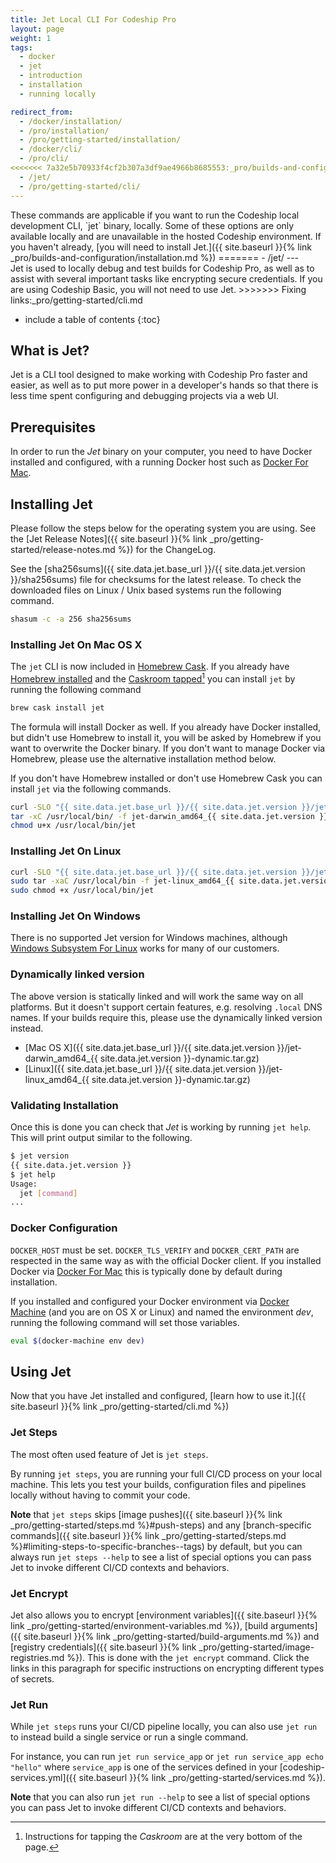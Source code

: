 ```yaml
---
title: Jet Local CLI For Codeship Pro
layout: page
weight: 1
tags:
  - docker
  - jet
  - introduction
  - installation
  - running locally

redirect_from:
  - /docker/installation/
  - /pro/installation/
  - /pro/getting-started/installation/
  - /docker/cli/
  - /pro/cli/
<<<<<<< 7a32e5b70933f4cf2b307a3df9ae4966b8685553:_pro/builds-and-configuration/cli.md
  - /jet/
  - /pro/getting-started/cli/
---
```


<div class="info-block">
These commands are applicable if you want to run the Codeship local development CLI, `jet` binary, locally. Some of these options are only available locally and are unavailable in the hosted Codeship environment. If you haven't already, [you will need to install Jet.]({{ site.baseurl }}{% link _pro/builds-and-configuration/installation.md %})
=======
  - /jet/  
---

<div class="info-block">
Jet is used to locally debug and test builds for Codeship Pro, as well as to assist with several important tasks like encrypting secure credentials. If you are using Codeship Basic, you will not need to use Jet.
>>>>>>> Fixing links:_pro/getting-started/cli.md
</div>

* include a table of contents
{:toc}

## What is Jet?

Jet is a CLI tool designed to make working with Codeship Pro faster and easier, as well as to put more power in a developer's hands so that there is less time spent configuring and debugging projects via a web UI.

## Prerequisites

In order to run the _Jet_ binary on your computer, you need to have Docker installed and configured, with a running Docker host such as [Docker For Mac](https://docs.docker.com/docker-for-mac/).

## Installing Jet

Please follow the steps below for the operating system you are using. See the [Jet Release Notes]({{ site.baseurl }}{% link _pro/getting-started/release-notes.md %}) for the ChangeLog.

See the [sha256sums]({{ site.data.jet.base_url }}/{{ site.data.jet.version }}/sha256sums) file for checksums for the latest release. To check the downloaded files on Linux / Unix based systems run the following command.

```bash
shasum -c -a 256 sha256sums
```

### Installing Jet On Mac OS X

The `jet` CLI is now included in [Homebrew Cask](https://caskroom.github.io/). If you already have [Homebrew installed](http://brew.sh/) and the [Caskroom tapped](https://caskroom.github.io/)[^1] you can install `jet` by running the following command

```bash
brew cask install jet
```

The formula will install Docker as well. If you already have Docker installed, but didn't use Homebrew to install it, you will be asked by Homebrew if you want to overwrite the Docker binary. If you don't want to manage Docker via Homebrew, please use the alternative installation method below.

If you don't have Homebrew installed or don't use Homebrew Cask you can install `jet` via the following commands.

```bash
curl -SLO "{{ site.data.jet.base_url }}/{{ site.data.jet.version }}/jet-darwin_amd64_{{ site.data.jet.version }}.tar.gz"
tar -xC /usr/local/bin/ -f jet-darwin_amd64_{{ site.data.jet.version }}.tar.gz
chmod u+x /usr/local/bin/jet
```

[^1]: Instructions for tapping the _Caskroom_ are at the very bottom of the page.

### Installing Jet On Linux

```bash
curl -SLO "{{ site.data.jet.base_url }}/{{ site.data.jet.version }}/jet-linux_amd64_{{ site.data.jet.version }}.tar.gz"
sudo tar -xaC /usr/local/bin -f jet-linux_amd64_{{ site.data.jet.version }}.tar.gz
sudo chmod +x /usr/local/bin/jet
```

### Installing Jet On Windows

There is no supported Jet version for Windows machines, although [Windows Subsystem For Linux](https://blogs.msdn.microsoft.com/wsl/) works for many of our customers.

### Dynamically linked version

The above version is statically linked and will work the same way on all platforms. But it doesn't support certain features, e.g. resolving `.local` DNS names. If your builds require this, please use the dynamically linked version instead.

* [Mac OS X]({{ site.data.jet.base_url }}/{{ site.data.jet.version }}/jet-darwin_amd64_{{ site.data.jet.version }}-dynamic.tar.gz)
* [Linux]({{ site.data.jet.base_url }}/{{ site.data.jet.version }}/jet-linux_amd64_{{ site.data.jet.version }}-dynamic.tar.gz)

### Validating Installation

Once this is done you can check that _Jet_ is working by running `jet help`. This will print output similar to the following.

```bash
$ jet version
{{ site.data.jet.version }}
$ jet help
Usage:
  jet [command]
...
```

### Docker Configuration

`DOCKER_HOST` must be set. `DOCKER_TLS_VERIFY` and `DOCKER_CERT_PATH` are respected in the same way as with the official Docker client. If you installed Docker via [Docker For Mac](https://docs.docker.com/docker-for-mac/) this is typically done by default during installation.

If you installed and configured your Docker environment via [Docker Machine](https://docs.docker.com/machine/) (and you are on OS X or Linux) and named the environment _dev_, running the following command will set those variables.

```bash
eval $(docker-machine env dev)
```

## Using Jet

Now that you have Jet installed and configured, [learn how to use it.]({{ site.baseurl }}{% link _pro/getting-started/cli.md %})

### Jet Steps

The most often used feature of Jet is `jet steps`.

By running `jet steps`, you are running your full CI/CD process on your local machine. This lets you test your builds, configuration files and pipelines locally without having to commit your code.

**Note** that `jet steps` skips [image pushes]({{ site.baseurl }}{% link _pro/getting-started/steps.md %}#push-steps) and any [branch-specific commands]({{ site.baseurl }}{% link _pro/getting-started/steps.md %}#limiting-steps-to-specific-branches--tags) by default, but you can always run `jet steps --help` to see a list of special options you can pass Jet to invoke different CI/CD contexts and behaviors.

### Jet Encrypt

Jet also allows you to encrypt [environment variables]({{ site.baseurl }}{% link _pro/getting-started/environment-variables.md %}), [build arguments]({{ site.baseurl }}{% link _pro/getting-started/build-arguments.md %}) and [registry credentials]({{ site.baseurl }}{% link _pro/getting-started/image-registries.md %}). This is done with the `jet encrypt` command. Click the links in this paragraph for specific instructions on encrypting different types of secrets.

### Jet Run

While `jet steps` runs your CI/CD pipeline locally, you can also use `jet run` to instead build a single service or run a single command.

For instance, you can run `jet run service_app` or `jet run service_app echo "hello"` where `service_app` is one of the services defined in your [codeship-services.yml]({{ site.baseurl }}{% link _pro/getting-started/services.md %}).

**Note** that you can also run `jet run --help` to see a list of special options you can pass Jet to invoke different CI/CD contexts and behaviors.
